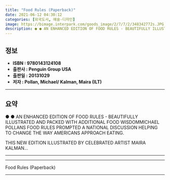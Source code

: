 ```yaml
---
title: "Food Rules (Paperback)"
date: 2021-06-12 04:30:12
categories: [외국도서, 예술-디자인]
image: https://bimage.interpark.com/goods_image/2/7/7/2/348342772s.JPG
description: ● ● AN ENHANCED EDITION OF FOOD RULES - BEAUTIFULLY ILLUSTRATED AND PACKED WITH ADDITIONAL FOOD WISDOMMICHAEL POLLANS FOOD RULES PROMPTED A NATIONAL DISCUSSIO
---
```


## **정보**

- **ISBN : 9780143124108**
- **출판사 : Penguin Group USA**
- **출판일 : 20131029**
- **저자 : Pollan, Michael/ Kalman, Maira (ILT)**

------



## **요약**

●  ●  AN ENHANCED EDITION OF FOOD RULES - BEAUTIFULLY ILLUSTRATED AND PACKED WITH ADDITIONAL FOOD WISDOMMICHAEL POLLANS FOOD RULES PROMPTED A NATIONAL DISCUSSION HELPING TO CHANGE THE WAY AMERICANS APPROACH EATING.

THIS NEW EDITION ILLUSTRATED BY CELEBRATED ARTIST MAIRA KALMAN... 

------



------


Food Rules (Paperback) 

------


